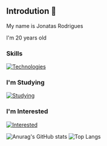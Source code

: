    
## Introdution 👋

My name is Jonatas Rodrigues

I'm 20 years old

### Skills

[![Technologies](https://skills.thijs.gg/icons?i=vscode,git)](https://github.com/Jonatas00)

### I'm Studying
          
[![Studying](https://skills.thijs.gg/icons?i=vue,nodejs,js,html,css,py)](https://github.com/Jonatas00)

### I'm Interested

[![Interested](https://skills.thijs.gg/icons?i=ts,react,lua)](https://github.com/Jonatas00)


![Anurag's GitHub stats](https://readme-status-4dev-31eq01ih4-jonatas00.vercel.app/api?username=Jonatas00&show_icons=true&theme=nord)
![Top Langs](https://readme-status-4dev-31eq01ih4-jonatas00.vercel.app/api/top-langs/?username=Jonatas00&layout=compact&theme=nord)

